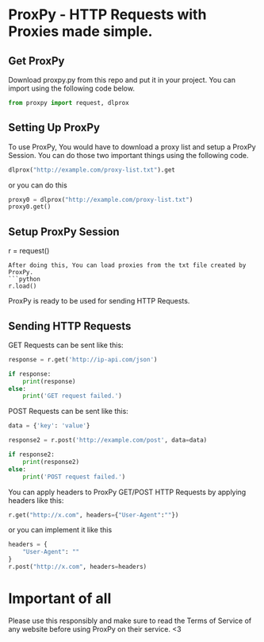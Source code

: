 # ProxPy - HTTP Requests with Proxies made simple.

## Get ProxPy
Download proxpy.py from this repo and put it in your project. You can import using the following code below.
```python
from proxpy import request, dlprox
```

## Setting Up ProxPy
To use ProxPy, You would have to download a proxy list and setup a ProxPy Session. You can do those two important things using the following code.
```python
dlprox("http://example.com/proxy-list.txt").get
```
 or you can do this
```python
proxy0 = dlprox("http://example.com/proxy-list.txt")
proxy0.get()
```
## Setup ProxPy Session
r = request()
```
After doing this, You can load proxies from the txt file created by ProxPy.
```python
r.load()
```
ProxPy is ready to be used for sending HTTP Requests.
## Sending HTTP Requests
GET Requests can be sent like this:
```python
response = r.get('http://ip-api.com/json')

if response:
    print(response)
else:
    print('GET request failed.')

```
POST Requests can be sent like this:
```python
data = {'key': 'value'}

response2 = r.post('http://example.com/post', data=data)

if response2:
    print(response2)
else:
    print('POST request failed.')

```
You can apply headers to ProxPy GET/POST HTTP Requests by applying headers like this:
```python
r.get("http://x.com", headers={"User-Agent":""})
```
or you can implement it like this
```python
headers = {
    "User-Agent": ""
}
r.post("http://x.com", headers=headers)
```
# Important of all
Please use this responsibly and make sure to read the Terms of Service of any website before using ProxPy on their service. <3
